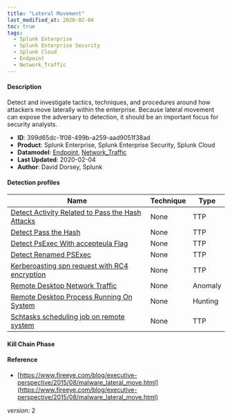 ```yaml
---
title: "Lateral Movement"
last_modified_at: 2020-02-04
toc: true
tags:
  - Splunk Enterprise
  - Splunk Enterprise Security
  - Splunk Cloud
  - Endpoint
  - Network_Traffic
---
```


#### Description

Detect and investigate tactics, techniques, and procedures around how attackers move laterally within the enterprise. Because lateral movement can expose the adversary to detection, it should be an important focus for security analysts.

- **ID**: 399d65dc-1f08-499b-a259-aad9051f38ad
- **Product**: Splunk Enterprise, Splunk Enterprise Security, Splunk Cloud
- **Datamodel**: [Endpoint](https://docs.splunk.com/Documentation/CIM/latest/User/Endpoint), [Network_Traffic](https://docs.splunk.com/Documentation/CIM/latest/User/NetworkTraffic)
- **Last Updated**: 2020-02-04
- **Author**: David Dorsey, Splunk

#### Detection profiles

| Name        | Technique   | Type         |
| ----------- | ----------- |--------------|
| [Detect Activity Related to Pass the Hash Attacks](/endpoint/detect_activity_related_to_pass_the_hash_attacks/) | None | TTP |
| [Detect Pass the Hash](/endpoint/detect_pass_the_hash/) | None | TTP |
| [Detect PsExec With accepteula Flag](/endpoint/detect_psexec_with_accepteula_flag/) | None | TTP |
| [Detect Renamed PSExec](/endpoint/detect_renamed_psexec/) | None | TTP |
| [Kerberoasting spn request with RC4 encryption](/endpoint/kerberoasting_spn_request_with_rc4_encryption/) | None | TTP |
| [Remote Desktop Network Traffic](/network/remote_desktop_network_traffic/) | None | Anomaly |
| [Remote Desktop Process Running On System](/endpoint/remote_desktop_process_running_on_system/) | None | Hunting |
| [Schtasks scheduling job on remote system](/endpoint/schtasks_scheduling_job_on_remote_system/) | None | TTP |

#### Kill Chain Phase



#### Reference

* [https://www.fireeye.com/blog/executive-perspective/2015/08/malware_lateral_move.html](https://www.fireeye.com/blog/executive-perspective/2015/08/malware_lateral_move.html)



_version_: 2